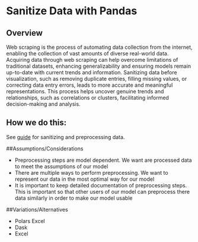 # Sanitize Data with Pandas

## Overview

Web scraping is the process of automating data collection from the internet, enabling the collection of vast amounts of diverse real-world data. Acquiring data through web scraping can help overcome limitations of traditional datasets, enhancing generalizability and ensuring models remain up-to-date with current trends and information.
Sanitizing data before visualization, such as removing duplicate entries, filling missing values, or correcting data entry errors, leads to more accurate and meaningful representations. This process helps uncover genuine trends and relationships, such as correlations or clusters, facilitating informed decision-making and analysis.

## How we do this:

See [guide](https://github.com/CodesmithLLC/dsml-modeling-guide/tree/main/preprocessing) for sanitizing and preprocessing data.

##Assumptions/Considerations

- Preprocessing steps are model dependent. We want are processed data to meet the assumptions of our model
- There are multiple ways to perform preprocessing. We want to represent our data in the most optimal way for our model
- It is important to keep detailed documentation of preprocessing steps. This is important so that other users of our model can preprocess there data similarly in order to make our model usable

##Variations/Alternatives

- Polars Excel
- Dask
- Excel
